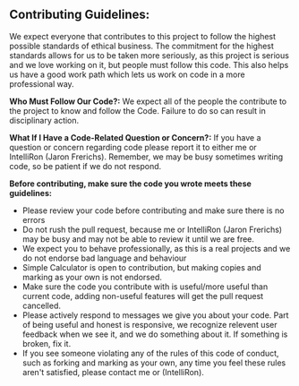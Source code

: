 ## Contributing Guidelines:
We expect everyone that contributes to this project to follow the highest possible standards of ethical business. The commitment for the highest standards allows for us to be taken more seriously, as this project is serious and we love working on it, but people must follow this code. This also helps us have a good work path which lets us work on code in a more professional way.

**Who Must Follow Our Code?:**
We expect all of the people the contribute to the project to know and follow the Code. Failure to do so can result in disciplinary action.

**What If I Have a Code-Related Question or Concern?:**
If you have a question or concern regarding code please report it to either me or IntelliRon (Jaron Frerichs).
Remember, we may be busy sometimes writing code, so be patient if we do not respond.

**Before contributing, make sure the code you wrote meets these guidelines:**
- Please review your code before contributing and make sure there is no errors
- Do not rush the pull request, because me or IntelliRon (Jaron Frerichs) may be busy and may not be able to review it until we are free.
- We expect you to behave professionally, as this is a real projects and we do not endorse bad language and behaviour
- Simple Calculator is open to contribution, but making copies and marking as your own is not endorsed.
- Make sure the code you contribute with is useful/more useful than current code, adding non-useful features will get the pull request cancelled.
- Please actively respond to messages we give you about your code. Part of being useful and honest is responsive, we recognize relevent user feedback when we see it, and we do something about it. If something is broken, fix it.
- If you see someone violating any of the rules of this code of conduct, such as forking and marking as your own, any time you feel these rules aren't satisfied, please contact me or (IntelliRon).
